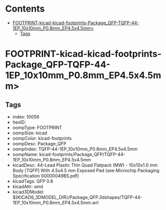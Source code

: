 



Contents
========

* [FOOTPRINT-kicad-kicad-footprints-Package_QFP-TQFP-44-1EP_10x10mm_P0.8mm_EP4.5x4.5mm>](#footprint-kicad-kicad-footprints-package_qfp-tqfp-44-1ep_10x10mm_p08mm_ep45x45mm)
	* [Tags](#tags)

# FOOTPRINT-kicad-kicad-footprints-Package_QFP-TQFP-44-1EP_10x10mm_P0.8mm_EP4.5x4.5mm>

## Tags

- index: 10056
- hexID: 
- oompType: FOOTPRINT
- oompSize: kicad
- oompColor: kicad-footprints
- oompDesc: Package_QFP
- oompIndex: TQFP-44-1EP_10x10mm_P0.8mm_EP4.5x4.5mm
- oompName: kicad-footprints/Package_QFP/TQFP-44-1EP_10x10mm_P0.8mm_EP4.5x4.5mm
- kicadDesc: 44-Lead Plastic Thin Quad Flatpack (MW) - 10x10x1.0 mm Body [TQFP] With 4.5x4.5 mm Exposed Pad (see Microchip Packaging Specification 00000049BS.pdf)
- kicadTags: QFP 0.8
- kicadAttr: smd
- kicad3DModel: ${KICAD6_3DMODEL_DIR}/Package_QFP.3dshapes/TQFP-44-1EP_10x10mm_P0.8mm_EP4.5x4.5mm.wrl
